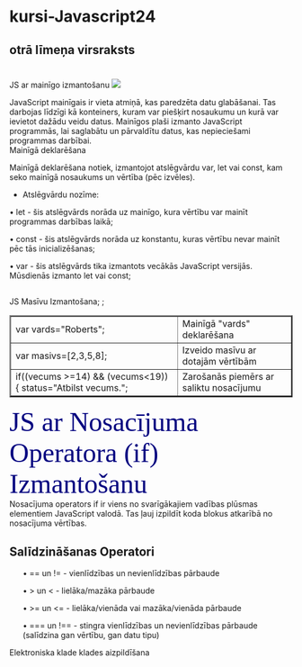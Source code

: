 # kursi-Javascript24
## otrā līmeņa virsraksts
<h1></h1> <strong></strong>JS ar mainīgo izmantošanu 
<img src="https://simple.wikipedia.org/wiki/JavaScript#/media/File:Unofficial_JavaScript_logo_2.svg";
<p></p> JavaScript mainīgais ir vieta atmiņā, kas paredzēta datu glabāšanai. Tas darbojas līdzīgi kā konteiners, kuram var piešķirt nosaukumu un kurā var ievietot dažādu veidu datus. Mainīgos plaši izmanto JavaScript programmās, lai saglabātu un pārvaldītu datus, kas nepieciešami programmas darbībai.
<br/> 
<strong></strong> Mainīgā deklarēšana
<p></p> Mainīgā deklarēšana notiek, izmantojot atslēgvārdu var, let vai const, kam seko mainīgā nosaukums un vērtība (pēc izvēles).

*  Atslēgvārdu nozīme:
<ul></ul>•	let - šis atslēgvārds norāda uz mainīgo, kura vērtību var mainīt programmas darbības laikā;
<ul></ul>•	const - šis atslēgvārds norāda uz konstantu, kuras vērtību nevar mainīt pēc tās inicializēšanas;
<ul></ul> •	var - šis atslēgvārds tika izmantots vecākās JavaScript versijās. Mūsdienās izmanto let vai const;

<h2></h2> JS Masīvu Izmantošana;

<table border="2">;
  <tr> 
   <td> var vards="Roberts"; </td> <td>  Mainīgā "vards" deklarēšana </td> 
   <tr> 
  <td> var masivs=[2,3,5,8]; </td> <td> Izveido masīvu ar dotajām vērtībām </td> 
   <tr> 
   <td> if((vecums >=14) && (vecums<19)) { status="Atbilst vecums."; </td> <td> Zarošanās piemērs ar saliktu nosacījumu </td>
</table>
     <head></head>
<font face ="Georgia" size ="7" color ="#000080"> JS ar Nosacījuma Operatora (if) Izmantošanu  </font>
<br> Nosacījuma operators if ir viens no svarīgākajiem vadības plūsmas elementiem JavaScript valodā. Tas ļauj izpildīt koda blokus atkarībā no nosacījuma vērtības.
<h2> Salīdzināšanas Operatori </h2>
<ul> 
<p> 
•	== un != - vienlīdzības un nevienlīdzības pārbaude </p>
<p>   
•	> un < - lielāka/mazāka pārbaude </p> 
<p> 
•	>= un <= - lielāka/vienāda vai mazāka/vienāda pārbaude </p>  
<p> 
•	=== un !== - stingra vienlīdzības un nevienlīdzības pārbaude (salīdzina gan vērtību, gan datu tipu) </p>  
 </ul>




Elektroniska klade
klades aizpildīšana
